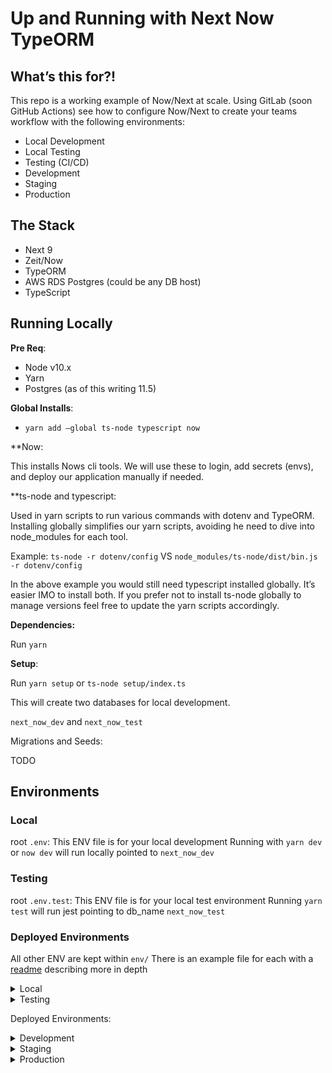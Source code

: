 # Up and Running with Next Now TypeORM

## What’s this for?!

This repo is a working example of Now/Next at scale. Using GitLab (soon GitHub Actions) see how to configure Now/Next to create your teams workflow with the following environments:

- Local Development
- Local Testing
- Testing (CI/CD)
- Development
- Staging
- Production

## The Stack

- Next 9
- Zeit/Now
- TypeORM
- AWS RDS Postgres (could be any DB host)
- TypeScript

## Running Locally

**Pre Req**:

- Node v10.x
- Yarn
- Postgres (as of this writing 11.5)

**Global Installs**:

- `yarn add —global ts-node typescript now`

**Now:

This installs Nows cli tools. We will use these to login, add secrets (envs), and deploy our application manually if needed.

**ts-node and typescript:

Used in yarn scripts to run various commands with dotenv and TypeORM. Installing globally simplifies our yarn scripts, avoiding he need to dive into node_modules for each tool.

Example: `ts-node -r dotenv/config` VS `node_modules/ts-node/dist/bin.js -r dotenv/config`

In the above example you would still need typescript installed globally. It’s easier IMO to install both. If you prefer not to install ts-node globally to manage versions feel free to update the yarn scripts accordingly.

**Dependencies:**

Run `yarn`

**Setup**:

Run `yarn setup` or `ts-node setup/index.ts`

This will create two databases for local development.

`next_now_dev` and `next_now_test`

Migrations and Seeds:

TODO

## Environments
### Local
root `.env`: This ENV file is for your local development
Running with `yarn dev` or `now dev` will run locally pointed to `next_now_dev`

### Testing
root `.env.test`: This ENV file is for your local test environment
Running `yarn test` will run jest pointing to db_name `next_now_test`

### Deployed Environments
All other ENV are kept within `env/`
There is an example file for each with a [readme](env/README.md) describing more in depth

<details>
<summary>
Local
</summary>
    Local DB: `now_next_dev`

    ENV: `.env`

    Ran with `now dev` or `yarn dev` this environment is setup to look at `.env`. This connects to your machines local Postgres using your personal credentials.

    yarn scripts are also also set to point at this env for TypeORM helpers.

    Example: `yarn db:migrate`
</details>

<details>
<summary>
Testing
</summary>

    Local DB: `next_now_test`

    ENV: `.env.test`

    Ran with `yarn test` this will connect to your local DB. Jest is setup to run a setup test first to ensure you are connected to the right DB. Jest is also setup to run migrations and reset between each test file and run.
</details>

Deployed Environments:

<details>
<summary>
Development
</summary>

    DB: AWS RDS (development)

    ENV: `.env/.env.development`

    NOW: `now.json`

    ENVs are setup within `now.json`and `now secret`. Now will create a uniq deploy per branch using the Dev DB credentials.

    The Development environment gives your developers a chance to see their code live and deployed with “real data”. This also lends a DB environment To test DB migrations and relations as your data models change and expand.

    ** Note: while Now deploys your branch to a uniq url. All branches are still pointed to the same DB. The Dev DB will always be in a state of transition while your team continues to build and test. As with anything communication is key. I’ve included yarn scripts specifically for dev to help, reset, migrate, and re-seed.

    Example:

    `yarn db:migrate:dev`

    `yarn db:reset:dev`

    > “Hey, anyone using Dev? I need to test out this migration?”
</details>

<details>
<summary>
Staging
</summary>

    DB: AWS RDS (staging)

    ENV: `.env/.env.staging`

    NOW: `staging.now.json`

    `staging.now.json`: When changes are merged into `staging` Now will use this env file to deploy and alias a uniq staging URL.

    Example: `staging-next-now-test.now.sh`

    *Note:* due to the way Now deploys branch updates `...git-staging.now.sh` will actually point to `Development`

    Staging is a stable release environment to use for Demoing new features to clients for further feedback. It is also set for QA to test and further approve before a production release.

    This Environment should be treated like a production environment -- reset only if something went horribly wrong.
    This will help catch any "Gotchas" before releasing in a similar fashion to Prod.
</details>

<details>
<summary>
Production
</summary>

    DB: AWS RDS (prod)

    ENV: `.env/.env.prod`

    NOW: `prod.now.json`

    `prod.now.json`: When changes are merged into `master` Now will use this file to deploy and alias a uniq Production URL.

    Example: `production-next-now-test.now.sh`

    *Note:* due to the way Now deploys branch updates `...git-master.now.sh` will still point to `Development`

    Prod is PROD!
    If something is wrong here... You're probably reading the wrong document. Go put out some fires and squash some bugs...
</details>
